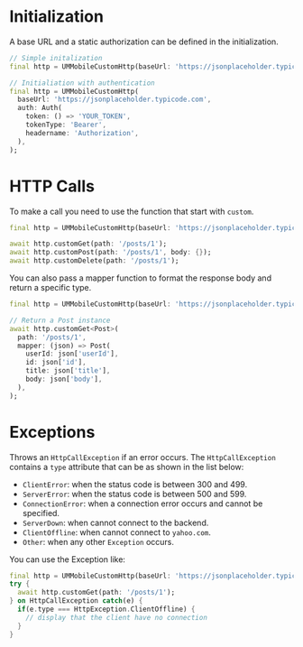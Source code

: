# Initialization
A base URL and a static authorization can be defined in the initialization.
```dart
// Simple initalization
final http = UMMobileCustomHttp(baseUrl: 'https://jsonplaceholder.typicode.com');

// Initialiation with authentication
final http = UMMobileCustomHttp(
  baseUrl: 'https://jsonplaceholder.typicode.com',
  auth: Auth(
    token: () => 'YOUR_TOKEN',
    tokenType: 'Bearer',
    headername: 'Authorization',
  ),
);
```

# HTTP Calls
To make a call you need to use the function that start with `custom`.
```dart
final http = UMMobileCustomHttp(baseUrl: 'https://jsonplaceholder.typicode.com');

await http.customGet(path: '/posts/1');
await http.customPost(path: '/posts/1', body: {});
await http.customDelete(path: '/posts/1');
```

You can also pass a mapper function to format the response body and return a specific type.
```dart
final http = UMMobileCustomHttp(baseUrl: 'https://jsonplaceholder.typicode.com');

// Return a Post instance
await http.customGet<Post>(
  path: '/posts/1',
  mapper: (json) => Post(
    userId: json['userId'],
    id: json['id'],
    title: json['title'],
    body: json['body'],
  ),
);
```

# Exceptions
Throws an `HttpCallException` if an error occurs. The `HttpCallException` contains a `type` attribute that can be as shown in the list below:

- `ClientError`: when the status code is between 300 and 499.
- `ServerError`: when the status code is between 500 and 599.
- `ConnectionError`: when a connection error occurs and cannot be specified.
- `ServerDown`: when cannot connect to the backend.
- `ClientOffline`: when cannot connect to `yahoo.com`.
- `Other`: when any other `Exception` occurs.

You can use the Exception like:
```dart
final http = UMMobileCustomHttp(baseUrl: 'https://jsonplaceholder.typicode.com');
try {
  await http.customGet(path: '/posts/1');
} on HttpCallException catch(e) {
  if(e.type === HttpException.ClientOffline) {
    // display that the client have no connection
  }
}
```
